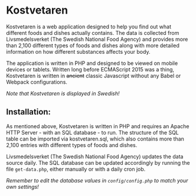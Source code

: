 # Kostvetaren

Kostvetaren is a web application designed to help you find out what different foods and dishes actually contains. The data is collected from Livsmedelsverket (The Swedish National Food Agency) and provides more than 2,100 different types of foods and dishes along with more detailed information on how different substances affects your body.

The application is written in PHP and designed to be viewed on mobile devices or tablets.
Written long before ECMAScript 2015 was a thing, Kostvetaren is written in ~~ancient~~ classic Javascript without any Babel or Webpack configurations.

*Note that Kostvetaren is displayed in Swedish!*

## Installation:

As mentioned above, Kostvetaren is written in PHP and requires an Apache HTTP Server - with an SQL database - to run.
The structure of the SQL table can be imported via kostvetaren.sql, which also contains more than 2,100 entries with different types of foods and dishes.

Livsmedelsverket (The Swedish National Food Agency) updates the data source daily. The SQL database can be updated accordingly by running the file `get-data.php`, either manually or with a daily cron job.

*Remember to edit the database values in `config/config.php` to match your own settings!*